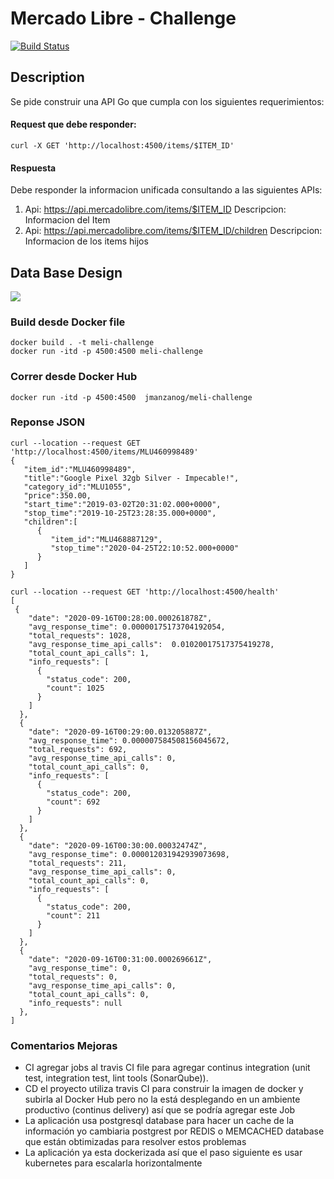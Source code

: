 # Mercado Libre - Challenge
[![Build Status](https://travis-ci.com/jmanzanog/meli-challenge.svg?branch=master)](https://travis-ci.com/jmanzanog/meli-challenge)
## Description

Se pide construir una API  Go que cumpla con los siguientes requerimientos:

#### Request que debe responder:
```batch
curl -X GET 'http://localhost:4500/items/$ITEM_ID'
```
#### Respuesta
Debe responder la informacion unificada consultando a las siguientes APIs:
1. Api: https://api.mercadolibre.com/items/$ITEM_ID
   Descripcion: Informacion del Item
2. Api: https://api.mercadolibre.com/items/$ITEM_ID/children
   Descripcion: Informacion de los items hijos

## Data Base Design
![](https://github.com/jmanzanog/meli-challenge/blob/master/DiagramaER.png)

### Build desde Docker file
```batch
docker build . -t meli-challenge
docker run -itd -p 4500:4500 meli-challenge
```



### Correr desde Docker Hub 
```batch
docker run -itd -p 4500:4500  jmanzanog/meli-challenge
```

### Reponse JSON
```batch
curl --location --request GET 'http://localhost:4500/items/MLU460998489'
{
   "item_id":"MLU460998489",
   "title":"Google Pixel 32gb Silver - Impecable!",
   "category_id":"MLU1055",
   "price":350.00,
   "start_time":"2019-03-02T20:31:02.000+0000",
   "stop_time":"2019-10-25T23:28:35.000+0000",
   "children":[
      {
         "item_id":"MLU468887129",
         "stop_time":"2020-04-25T22:10:52.000+0000"
      }
   ]
}
```   
```batch
curl --location --request GET 'http://localhost:4500/health'
[
 {
    "date": "2020-09-16T00:28:00.000261878Z",
    "avg_response_time": 0.00000175173704192054,
    "total_requests": 1028,
    "avg_response_time_api_calls":  0.01020017517375419278,
    "total_count_api_calls": 1,
    "info_requests": [
      {
        "status_code": 200,
        "count": 1025
      }
    ]
  },
  {
    "date": "2020-09-16T00:29:00.013205887Z",
    "avg_response_time": 0.000007584508156045672,
    "total_requests": 692,
    "avg_response_time_api_calls": 0,
    "total_count_api_calls": 0,
    "info_requests": [
      {
        "status_code": 200,
        "count": 692
      }
    ]
  },
  {
    "date": "2020-09-16T00:30:00.00032474Z",
    "avg_response_time": 0.000012031942939073698,
    "total_requests": 211,
    "avg_response_time_api_calls": 0,
    "total_count_api_calls": 0,
    "info_requests": [
      {
        "status_code": 200,
        "count": 211
      }
    ]
  },
  {
    "date": "2020-09-16T00:31:00.000269661Z",
    "avg_response_time": 0,
    "total_requests": 0,
    "avg_response_time_api_calls": 0,
    "total_count_api_calls": 0,
    "info_requests": null
  },
]
``` 

### Comentarios  Mejoras
* CI  agregar jobs al travis CI file para agregar continus integration (unit test, integration test, lint tools (SonarQube)).
* CD el proyecto utiliza travis CI para construir la imagen de docker y subirla al Docker Hub pero no la está desplegando en un ambiente productivo (continus delivery) así que se podría agregar este Job
* La aplicación usa postgresql database para hacer un cache de la información yo cambiaria postgrest por REDIS o MEMCACHED database que están obtimizadas para resolver estos problemas
* La aplicación ya esta dockerizada así que el paso siguiente es usar kubernetes para escalarla horizontalmente 

 
 